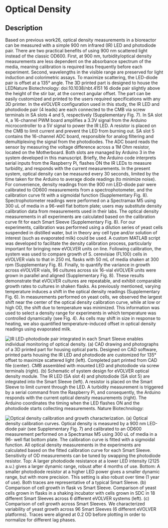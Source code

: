 # Optical Density

## Description

Based on previous work26, optical density measurements in a bioreactor can be measured with a simple 900 nm infrared (IR) LED and photodiode pair. There are two practical benefits of using 900 nm scattered light instead of the classic OD600. First, at 900 nm, turbidity/optical density measurements are less dependent on the absorbance spectrum of the media, meaning calibration is required less frequently before each experiment. Second, wavelengths in the visible range are preserved for light induction and colorimetric assays. To maximize scattering, the LED-diode pair is offset at a 135° angle. The 3D printed part is designed to house the LEDNature Biotechnology: doi:10.1038/nbt.4151 16 diode pair slightly above the height of the stir bar, at the correct angular offset. The part can be easily customized and printed to the users required specifications with any 3D printer. In the eVOLVER configuration used in this study, the IR LED and photodiode pair (4 leads) are each connected to the CMB via screw terminals in SA slots 4 and 5, respectively (Supplementary Fig. 7). In SA slot 4, a 16-channel PWM board amplifies a 3.3V signal from the Arduino microcontroller to a 5V signal to power the IR LED. A resistor is placed on the CMB to limit current and prevent the LED from burning out. SA slot 5 contains the 16-channel ADC board, responsible for analog filtering and demultiplexing the signal from the photodiodes. The ADC board reads the sensor by measuring the voltage difference across a 1M Ohm resistor, located on the Motherboard. Both slots are managed by Arduino 3 in the system developed in this manuscript. Briefly, the Arduino code interprets serial inputs from the Raspberry Pi, flashes ON the IR LEDs to measure turbidity, and responds with the current measurements. In the present system, optical density can be measured every 30 seconds, limited by the time taken for the Arduino to average diode readings (to minimize noise). For convenience, density readings from the 900 nm LED-diode pair were calibrated to OD600 measurements from a spectrophotometer, and the calibration curve fit with a sigmoidal function (Supplementary Fig. 8). Spectrophotometer readings were performed on a Spectramax M5 using 300 uL of media in a 96-well flat bottom plate; users may substitute density calibration data from measurements used in their labs. The optical density measurements in all experiments are calculated based on the calibration curve fit for each Smart Sleeve (Supplementary Fig. 8). For our experiments, calibration was performed using a dilution series of yeast cells suspended in distilled water, but in theory any cell type and/or solution of interest (such as evaporated milk) could be used. A custom MATLAB script was developed to facilitate the density calibration process, particularly important for bringing new eVOLVER units on line. Following calibration, the system was used to compare growth of S. cerevisiae (FL100) cells in eVOLVER vials to that in 250 mL flasks with 50 mL of media shaken at 300 rpm (Supplementary Fig. 8). Finally, to quantify the variance in growth across eVOLVER vials, 96 cultures across six 16-vial eVOLVER units were grown in parallel and aligned (Supplementary Fig. 8). These results demonstrate that eVOLVER cultures are repeatable, and exhibit comparable growth rates to cultures in shaken flasks. As previously mentioned, varying temperature induces a shift in the optical density readings (Supplementary Fig. 6). In measurements performed on yeast cells, we observed the largest shift near the center of the optical density calibration curve, while at low or high OD, the shift due to temperature was minimized. This information was used to select a density range for experiments in which temperature was controlled dynamically (see Fig. 4). As cells may shift in size in response to heating, we also quantified temperature-induced offset in optical density readings using evaporated milk.

![IR LED-photodiode pair integrated in each Smart Sleeve enables individual monitoring of optical density. (a) CAD drawing and photographs of a 3D printed part for housing optical parts. Designed on CAD software, printed parts housing the IR LED and photodiode are customized for 135° offset to maximize scattered light (left). Completed part printed from CAD file (center). CMB assembled with mounted LED and photodiode via screw terminals (right). (b) Schematic of system design for eVOLVER optical density module. The IR LED (SA slot 4) and photodiode (SA slot 5) are integrated into the Smart Sleeve (left). A resistor is placed on the Smart Sleeve to limit current through the LED. A turbidity measurement is triggered by a serial command from the Raspberry Pi, and consequently, the Arduino responds with the current optical density measurements (right). The Arduino coordinates the timing when the LED flashes ON and the photodiode starts collecting measurements. Nature Biotechnology:](<../../.gitbook/assets/image (43).png>)

![Optical density calibration and growth characterization. (a) Optical density calibration curves. Optical density is measured by a 900 nm LED-diode pair (see Supplementary Fig. 7) and calibrated to an OD600 measurement performed on a Spectramax M5 using 300 uL of media in a 96- well flat bottom plate. The calibration curve is fitted with a sigmoidal function. All optical density measurements in the experiments are calculated based on the fitted calibration curve for each Smart Sleeve. Sensitivity of OD measurements can be tuned by swapping the photodiode resistor. Top: A larger photodiode resistance at a lower LED intensity (2125 a.u.) gives a larger dynamic range, robust after 4 months of use. Bottom: A smaller photodiode resistor at a higher LED power gives a smaller dynamic range, but with more precision. This setting is also robust over time (1 year of use). Both traces are representative of a typical Smart Sleeve. (b) Comparison of cell growth in flask vs Smart Sleeve. Comparison of yeast cells grown in flasks in a shaking incubator with cells grown in SDC in 18 different Smart Sleeves across 6 different eVOLVER systems (left). (c) Comparison of cell growth across Smart Sleeves. We characterized variability of yeast growth across 96 Smart Sleeves (6 different eVOLVER platforms). Traces were aligned at 0.2 OD before plotting in order to normalize for different lag phases.](<../../.gitbook/assets/image (13).png>)
